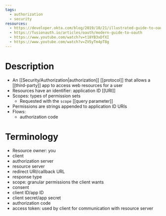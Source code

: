 ```yaml
---
tags:
  - authorization
  - security
resources:
  - https://developer.okta.com/blog/2019/10/21/illustrated-guide-to-oauth-and-oidc
  - https://fusionauth.io/articles/oauth/modern-guide-to-oauth
  - https://www.youtube.com/watch?v=t18YB3xDfXI
  - https://www.youtube.com/watch?v=ZV5yTm4pT8g
---
```

# Description
- An [[Security/Authorization|authorization]] [[protocol]] that allows a [[third-party]] app to access web resources for a user
- Resources have an identifier: application ID [[URI]]
- Scopes: types of permission sets
	- Requested with the `scope` [[query parameter]]
- Permissions are strings appended to application ID URIs
- Flows:
	- authorization code
# Terminology
- Resource owner: you
- client
- authorization server
- resource server
- redirect URI/callback URL
- response type
- scope: granular permissions the client wants
- consent
- client ID/app ID
- client secret/app secret
- authorization code
- access token: used by client for communication with resource server